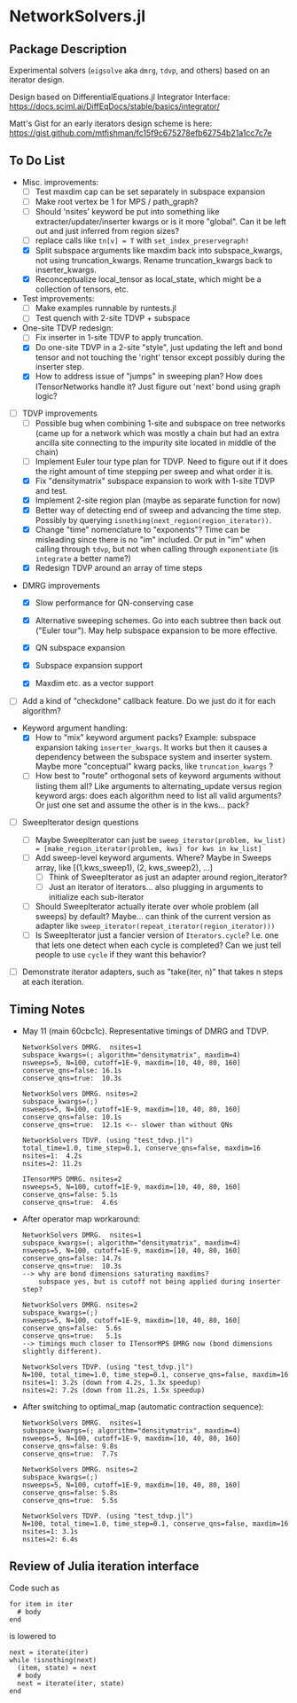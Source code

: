 # NetworkSolvers.jl

## Package Description

Experimental solvers (`eigsolve` aka `dmrg`, `tdvp`, and others) based on an iterator design.

Design based on DifferentialEquations.jl Integrator Interface:
https://docs.sciml.ai/DiffEqDocs/stable/basics/integrator/

Matt's Gist for an early iterators design scheme is here:
https://gist.github.com/mtfishman/fc15f9c675278efb62754b21a1cc7c7e

## To Do List

- Misc. improvements:
    - [ ] Test maxdim cap can be set separately in subspace expansion
    - [ ] Make root vertex be 1 for MPS / path_graph?
    - [ ] Should 'nsites' keyword be put into something like extracter/updater/inserter kwargs or is 
          it more "global". Can it be left out and just inferred from region sizes?
    - [ ] replace calls like `tn[v] = T` with `set_index_preservegraph!`
    - [X] Split subspace arguments like maxdim back into subspace_kwargs, not using truncation_kwargs.
          Rename truncation_kwargs back to inserter_kwargs.
    - [X] Reconceptualize local_tensor as local_state, which might be a collection of tensors, etc.

- Test improvements:
  - [ ] Make examples runnable by runtests.jl
  - [ ] Test quench with 2-site TDVP + subspace

- One-site TDVP redesign:
  - [ ] Fix inserter in 1-site TDVP to apply truncation.
  - [X] Do one-site TDVP in a 2-site "style", just updating the left and bond tensor and not touching
        the 'right' tensor except possibly during the inserter step.
  - [X] How to address issue of "jumps" in sweeping plan?
        How does ITensorNetworks handle it? 
        Just figure out 'next' bond using graph logic?

- [ ] TDVP improvements
  - [ ] Possible bug when combining 1-site and subspace on tree networks
        (came up for a network which was mostly a chain but had an extra ancilla site
         connecting to the impurity site located in middle of the chain)
  - [ ] Implement Euler tour type plan for TDVP. Need to figure out if it 
        does the right amount of time stepping per sweep and what order it is.
  - [X] Fix "densitymatrix" subspace expansion to work with 1-site TDVP and test.
  - [X] Implement 2-site region plan (maybe as separate function for now)
  - [X] Better way of detecting end of sweep and advancing the time step.
        Possibly by querying `isnothing(next_region(region_iterator))`.
  - [X] Change "time" nomenclature to "exponents"? 
        Time can be misleading since there is no "im" included.
        Or put in "im" when calling through `tdvp`, but
        not when calling through `exponentiate` (is `integrate` a better name?)
  - [X] Redesign TDVP around an array of time steps

- DMRG improvements
    - [X] Slow performance for QN-conserving case
    - [X] Alternative sweeping schemes. Go into each subtree then
          back out ("Euler tour"). May help subspace expansion to be more effective.
    - [X] QN subspace expansion
    - [X] Subspace expansion support
    - [X] Maxdim etc. as a vector support


- [ ] Add a kind of "checkdone" callback feature. Do we just do it 
      for each algorithm?

- Keyword argument handling:
  - [X] How to "mix" keyword argument packs?
        Example: subspace expansion taking `inserter_kwargs`. It works
        but then it causes a dependency between the subspace system and
        inserter system.
        Maybe more "conceptual" kwarg packs, like `truncation_kwargs` ?
  - [ ] How best to "route" orthogonal sets of keyword arguments without
        listing them all?
        Like arguments to alternating_update versus region keyword args:
        does each algorithm need to list all valid arguments? Or just one
        set and assume the other is in the kws... pack? 

- [ ] SweepIterator design questions
    - [ ] Maybe SweepIterator can just be
        `sweep_iterator(problem, kw_list) = [make_region_iterator(problem, kws) for kws in kw_list]`
    - [ ] Add sweep-level keyword arguments. 
        Where?
        Maybe in Sweeps array, like [(1,kws_sweep1), (2, kws_sweep2), ...]
        - [ ] Think of SweepIterator as just an adapter around region_iterator?
        - [ ] Just an iterator of iterators... also plugging in arguments
            to initialize each sub-iterator
    - [ ] Should SweepIterator actually iterate over whole problem (all sweeps)
        by default?
        Maybe... can think of the current version as adapter like
        `sweep_iterator(repeat_iterator(region_iterator)))`
    - [ ] Is SweepIterator just a fancier version of `Iterators.cycle`?
        I.e. one that lets one detect when each cycle is completed?
        Can we just tell people to use `cycle` if they want this behavior?

- [ ] Demonstrate iterator adapters, such as "take(iter, n)" that takes
      n steps at each iteration.


## Timing Notes

- May 11 (main 60cbc1c). Representative timings of DMRG and TDVP.
  ```
  NetworkSolvers DMRG.  nsites=1 
  subspace_kwargs=(; algorithm="densitymatrix", maxdim=4)
  nsweeps=5, N=100, cutoff=1E-9, maxdim=[10, 40, 80, 160]
  conserve_qns=false: 16.1s
  conserve_qns=true:  10.3s

  NetworkSolvers DMRG. nsites=2
  subspace_kwargs=(;)
  nsweeps=5, N=100, cutoff=1E-9, maxdim=[10, 40, 80, 160]
  conserve_qns=false: 10.1s
  conserve_qns=true:  12.1s <-- slower than without QNs

  NetworkSolvers TDVP. (using "test_tdvp.jl")
  total_time=1.0, time_step=0.1, conserve_qns=false, maxdim=16
  nsites=1:  4.2s
  nsites=2: 11.2s

  ITensorMPS DMRG. nsites=2
  nsweeps=5, N=100, cutoff=1E-9, maxdim=[10, 40, 80, 160]
  conserve_qns=false: 5.1s
  conserve_qns=true:  4.6s
  ```

- After operator map workaround:
  ```
  NetworkSolvers DMRG.  nsites=1 
  subspace_kwargs=(; algorithm="densitymatrix", maxdim=4)
  nsweeps=5, N=100, cutoff=1E-9, maxdim=[10, 40, 80, 160]
  conserve_qns=false: 14.7s
  conserve_qns=true:  10.3s
  --> why are bond dimensions saturating maxdims?
      subspace yes, but is cutoff not being applied during inserter step?

  NetworkSolvers DMRG. nsites=2
  subspace_kwargs=(;)
  nsweeps=5, N=100, cutoff=1E-9, maxdim=[10, 40, 80, 160]
  conserve_qns=false:  5.6s
  conserve_qns=true:   5.1s
  --> timings much closer to ITensorMPS DMRG now (bond dimensions slightly different).

  NetworkSolvers TDVP. (using "test_tdvp.jl")
  N=100, total_time=1.0, time_step=0.1, conserve_qns=false, maxdim=16
  nsites=1: 3.2s (down from 4.2s, 1.3x speedup)
  nsites=2: 7.2s (down from 11.2s, 1.5x speedup)
  ```

- After switching to optimal_map (automatic contraction sequence):
  ```
  NetworkSolvers DMRG.  nsites=1 
  subspace_kwargs=(; algorithm="densitymatrix", maxdim=4)
  nsweeps=5, N=100, cutoff=1E-9, maxdim=[10, 40, 80, 160]
  conserve_qns=false: 9.8s
  conserve_qns=true:  7.7s

  NetworkSolvers DMRG. nsites=2
  subspace_kwargs=(;)
  nsweeps=5, N=100, cutoff=1E-9, maxdim=[10, 40, 80, 160]
  conserve_qns=false: 5.8s
  conserve_qns=true:  5.5s 

  NetworkSolvers TDVP. (using "test_tdvp.jl")
  N=100, total_time=1.0, time_step=0.1, conserve_qns=false, maxdim=16
  nsites=1: 3.1s
  nsites=2: 6.4s
  ```


## Review of Julia iteration interface

Code such as

```
for item in iter
  # body
end
```

is lowered to

```
next = iterate(iter)
while !isnothing(next)
  (item, state) = next
  # body
  next = iterate(iter, state)
end
```
